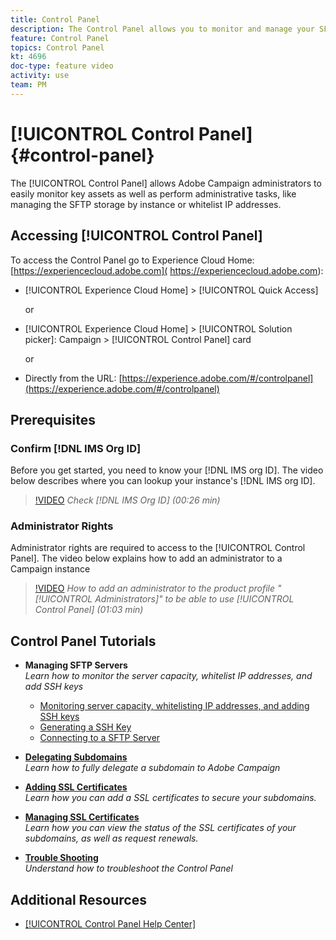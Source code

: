 ```yaml
---
title: Control Panel
description: The Control Panel allows you to monitor and manage your SFTP storage by instance and whitelist IP addresses.
feature: Control Panel
topics: Control Panel
kt: 4696
doc-type: feature video
activity: use
team: PM
---
```


# [!UICONTROL Control Panel] {#control-panel}

The [!UICONTROL Control Panel] allows Adobe Campaign administrators to easily monitor key assets as well as perform administrative tasks, like managing the SFTP storage by instance or whitelist IP addresses.

## Accessing [!UICONTROL Control Panel]

To access the Control Panel go to Experience Cloud Home: [https://experiencecloud.adobe.com]( https://experiencecloud.adobe.com):

* [!UICONTROL Experience Cloud Home] > [!UICONTROL Quick Access]
  
  or
* [!UICONTROL Experience Cloud Home]  > [!UICONTROL Solution picker]: Campaign > [!UICONTROL Control Panel] card
  
  or

* Directly from the URL: [https://experience.adobe.com/#/controlpanel](https://experience.adobe.com/#/controlpanel)

## Prerequisites

### Confirm [!DNL IMS Org ID]

Before you get started, you need to know your [!DNL IMS org ID]. The video below describes where you can lookup your instance's [!DNL IMS org ID].

>[!VIDEO](https://video.tv.adobe.com/v/27183?quality=12)
*Check [!DNL IMS Org ID] (00:26 min)*

### Administrator Rights

Administrator rights are required to access to the [!UICONTROL Control Panel].
The video below explains how to add an administrator to a Campaign instance

>[!VIDEO](https://video.tv.adobe.com/v/27147?quality=12)
*How to add an administrator to the product profile "[!UICONTROL Administrators]" to be able to use [!UICONTROL Control Panel] (01:03 min)*

## Control Panel Tutorials

* **Managing SFTP Servers**
  <br>
    *Learn how to monitor the server capacity, whitelist IP addresses, and add SSH keys*

  * [Monitoring server capacity, whitelisting IP addresses, and adding SSH keys](/help/acs/administrating/control-panel/monitoring-server-capacity-whitelisting-adding-ssh-key.md)
  * [Generating a SSH Key](/help/acs/administrating/control-panel/generate-ssh-key.md)
  * [Connecting to a SFTP Server](/help/acs/administrating/control-panel/connect-to-sftp-server.md)
* **[Delegating Subdomains](/help/acs/administrating/control-panel/subdomain-delegation.md)**
    <br>
    *Learn how to fully delegate a subdomain to Adobe Campaign* 
* **[Adding SSL Certificates](/help/acs/administrating/control-panel/adding-ssl-certificates.md)**
    <br>
    *Learn how you can add a SSL certificates to secure your subdomains.*
* **[Managing SSL Certificates](/help/acs/administrating/control-panel/managing-ssl-certificates.md)**
    <br>
     *Learn how you can view the status of the SSL certificates of your subdomains, as well as request renewals.*

* **[Trouble Shooting](/help/acs/administrating/control-panel/trouble-shooting.md)**
    <br>
    *Understand how to troubleshoot the Control Panel*

## Additional Resources

* [[!UICONTROL Control Panel Help Center]](https://docs.adobe.com/content/help/en/control-panel/using/control-panel-home.html)
  